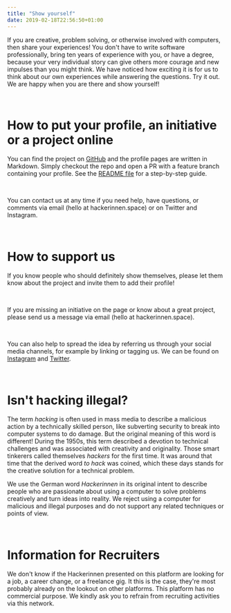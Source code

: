 ```yaml
---
title: "Show yourself"
date: 2019-02-18T22:56:50+01:00
---
```


<p>If you are creative, problem solving, or otherwise involved with computers, then share your experiences! You don't have to write software professionally, bring ten years of experience with you, or have a degree, because your very individual story can give others more courage and new impulses than you might think. We have noticed how exciting it is for us to think about our own experiences while answering the questions. Try it out. We are happy when you are there and show yourself!</p><br>

<h1 class="is-size-4">How to put your profile, an initiative or a project online</h1>
<p>You can find the project on <a href="https://github.com/hackerinnen/hackerinnen" target="_blank" rel="noopener noreferrer">GitHub</a> and the profile pages are written in Markdown. Simply checkout the repo and open a PR with a feature branch containing your profile. See the <a href="https://github.com/hackerinnen/hackerinnen/blob/master/README.md" target="_blank" rel="noopener noreferrer">README file</a> for a step-by-step guide.</p>
<br>
<p>You can contact us at any time if you need help, have questions, or comments via email (hello at hackerinnen.space) or on Twitter and Instagram.</p>
<br>

<h1 class="is-size-4">How to support us</h1>
<p>If you know people who should definitely show themselves, please let them know about the project and invite them to add their profile!</p>
<br>
<p>
If you are missing an initiative on the page or know about a great project, please send us a message via email (hello at hackerinnen.space).
</p>
<br>
<p>You can also help to spread the idea by referring us through your social media channels, for example by linking or tagging us. We can be found on <a href="https://instagram.com/hackerinnen.space" target="_blank" rel="noopener noreferrer">Instagram</a> and <a href="https://twitter.com/hackerinnen" target="_blank" rel="noopener noreferrer">Twitter</a>.</p>
<br>

<h1 class="is-size-4">Isn't hacking illegal?</h1>

<p>The term <i>hacking</i> is often used in mass media to describe a malicious action by a technically skilled person, like subverting security to break into computer systems to do damage. But the original meaning of this word is different! During the 1950s, this term described a devotion to technical challenges and was associated with creativity and originality. Those smart tinkerers called themselves <i>hackers</i> for the first time. It was around that time that the derived word <i>to hack</i> was coined, which these days stands for the creative solution for a technical problem.
<br>
<p>We use the German word <i>Hackerinnen</i> in its original intent to describe people who are passionate about using a computer to solve problems creatively and turn ideas into reality. We reject using a computer for malicious and illegal purposes and do not support any related techniques or points of view.</p>
<br>

<h1 class="is-size-4">Information for Recruiters</h1>
<p>
We don't know if the Hackerinnen presented on this platform are looking for a job, a career change, or a freelance gig. It this is the case, they're most probably already on the lookout on other platforms. This platform has no commercial purpose. We kindly ask you to refrain from recruiting activities via this network.</p>
